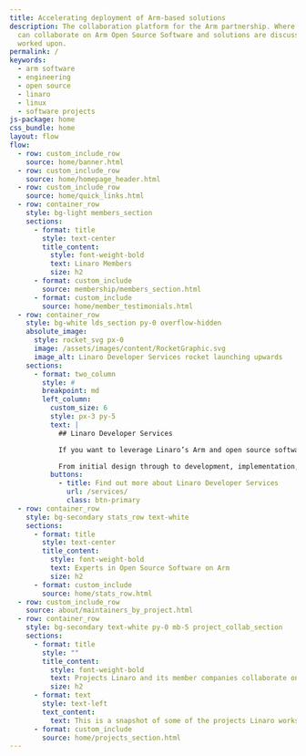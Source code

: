 ```yaml
---
title: Accelerating deployment of Arm-based solutions
description: The collaboration platform for the Arm partnership. Where members
  can collaborate on Arm Open Source Software and solutions are discussed &
  worked upon.
permalink: /
keywords:
  - arm software
  - engineering
  - open source
  - linaro
  - linux
  - software projects
js-package: home
css_bundle: home
layout: flow
flow:
  - row: custom_include_row
    source: home/banner.html
  - row: custom_include_row
    source: home/homepage_header.html
  - row: custom_include_row
    source: home/quick_links.html
  - row: container_row
    style: bg-light members_section
    sections:
      - format: title
        style: text-center
        title_content:
          style: font-weight-bold
          text: Linaro Members
          size: h2
      - format: custom_include
        source: membership/members_section.html
      - format: custom_include
        source: home/member_testimonials.html
  - row: container_row
    style: bg-white lds_section py-0 overflow-hidden
    absolute_image:
      style: rocket_svg px-0
      image: /assets/images/content/RocketGraphic.svg
      image_alt: Linaro Developer Services rocket launching upwards
    sections:
      - format: two_column
        style: #
        breakpoint: md
        left_column:
          custom_size: 6
          style: px-3 py-5
          text: |
            ## Linaro Developer Services

            If you want to leverage Linaro’s Arm and open source software expertise on a specific project, then working with Linaro Developer Services is the right option for you.

            From initial design through to development, implementation, support and training, Linaro Developer Services help you leverage open source on Arm to ensure fast time to market, exceptional quality and security, and cost effective long term maintenance..
          buttons:
            - title: Find out more about Linaro Developer Services
              url: /services/
              class: btn-primary
  - row: container_row
    style: bg-secondary stats_row text-white
    sections:
      - format: title
        style: text-center
        title_content:
          style: font-weight-bold
          text: Experts in Open Source Software on Arm
          size: h2
      - format: custom_include
        source: home/stats_row.html
  - row: custom_include_row
    source: about/maintainers_by_project.html
  - row: container_row
    style: bg-secondary text-white py-0 mb-5 project_collab_section
    sections:
      - format: title
        style: ""
        title_content:
          style: font-weight-bold
          text: Projects Linaro and its member companies collaborate on
          size: h2
      - format: text
        style: text-left
        text_content:
          text: This is a snapshot of some of the projects Linaro works on
      - format: custom_include
        source: home/projects_section.html
---
```

